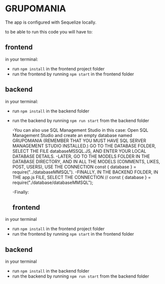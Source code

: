 ﻿# GRUPOMANIA

  The app is configured with Sequelize locally.

  to be able to run this code you will have to:

## frontend
  in your terminal:
 - run `npm install` in the frontend project folder
- run the frontend by running `npm start` in the frontend folder

## backend
in your terminal:
- run `npm install` in the backend folder
- run the backend by running `npm run start` from the backend folder



  -You can also use SQL Management Studio in this case:
  Open SQL Management Studio and create an empty database named GRUPOMANIA (REMEMBER THAT YOU MUST HAVE SQL SERVER MANAGEMENT STUDIO INSTALLED.)
  GO TO THE DATABASE FOLDER, SELECT THE FILE databaseMSSQL.JS, AND ENTER YOUR LOCAL DATABASE DETAILS.
  -LATER, GO TO THE MODELS FOLDER IN THE DATABASE DIRECTORY, AND IN ALL THE MODELS (COMMENTS, LIKES, POST, USERS), USE THE CONNECTION const { database } = require("../databaseMMSQL").
  -FINALLY, IN THE BACKEND FOLDER, IN THE app.js FILE, SELECT THE CONNECTION // const { database } = require("./database/databaseMMSQL");
  
    -Finally:

  ## frontend

in your terminal
- run `npm install` in the frontend project folder
- run the frontend by running `npm start` in the frontend folder

  
## backend
in your terminal

- run `npm install` in the backend folder
- run the backend by running `npm run start` from the backend folder


















